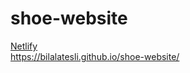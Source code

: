 # shoe-website
[Netlify](https://ubiquitous-dodol-f8cc26.netlify.app)  
https://bilalatesli.github.io/shoe-website/
